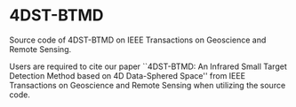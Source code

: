 # 4DST-BTMD
Source code of 4DST-BTMD on IEEE Transactions on Geoscience and Remote Sensing.

Users are required to cite our paper ``4DST-BTMD: An Infrared Small Target Detection Method based on 4D Data-Sphered Space'' from IEEE Transactions on Geoscience and Remote Sensing when utilizing the source code.
